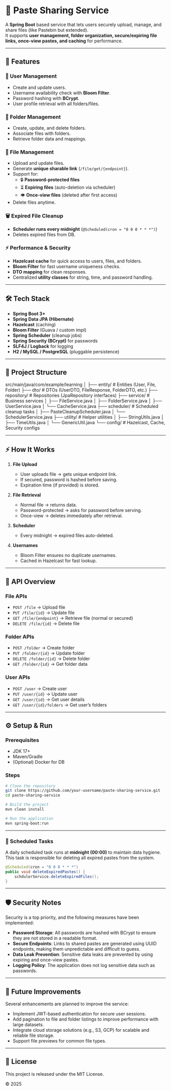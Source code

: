 # 📂 Paste Sharing Service

A **Spring Boot** based service that lets users securely upload, manage, and share files (like Pastebin but extended).  
It supports **user management, folder organization, secure/expiring file links, once-view pastes, and caching** for performance.

---

## 🚀 Features

### 🔑 User Management
- Create and update users.
- Username availability check with **Bloom Filter**.
- Password hashing with **BCrypt**.
- User profile retrieval with all folders/files.

### 📁 Folder Management
- Create, update, and delete folders.
- Associate files with folders.
- Retrieve folder data and mappings.

### 📄 File Management
- Upload and update files.
- Generate **unique sharable link** (`/file/get/{endpoint}`).
- Support for:
  - 🔒 **Password-protected files**
  - ⏳ **Expiring files** (auto-deletion via scheduler)
  - 👁 **Once-view files** (deleted after first access)
- Delete files anytime.

### 🗑 Expired File Cleanup
- **Scheduler runs every midnight** (`@Scheduled(cron = "0 0 0 * * *")`)
- Deletes expired files from DB.

### ⚡ Performance & Security
- **Hazelcast cache** for quick access to users, files, and folders.
- **Bloom Filter** for fast username uniqueness checks.
- **DTO mapping** for clean responses.
- Centralized **utility classes** for string, time, and password handling.

---

## 🛠 Tech Stack

- **Spring Boot 3+**
- **Spring Data JPA (Hibernate)**
- **Hazelcast** (caching)
- **Bloom Filter** (Guava / custom impl)
- **Spring Scheduler** (cleanup jobs)
- **Spring Security (BCrypt)** for passwords
- **SLF4J / Logback** for logging
- **H2 / MySQL / PostgreSQL** (pluggable persistence)

---

## 📂 Project Structure
src/main/java/com/example/learning
│
├── entity/ # Entities (User, File, Folder)
├── dto/ # DTOs (UserDTO, FileResponse, FolderDTO, etc.)
├── repository/ # Repositories (JpaRepository interfaces)
├── service/ # Business services
│ ├── FileService.java
│ ├── FolderService.java
│ ├── UserService.java
│ └── CacheService.java
├── scheduler/ # Scheduled cleanup tasks
│ ├── PasteCleanupScheduler.java
│ └── SchedulerService.java
├── utility/ # Helper utilities
│ ├── StringUtils.java
│ ├── TimeUtils.java
│ └── GenericUtil.java
└── config/ # Hazelcast, Cache, Security configs

---

## ⚡ How It Works

1. **File Upload**
   - User uploads file → gets unique endpoint link.
   - If secured, password is hashed before saving.
   - Expiration time (if provided) is stored.

2. **File Retrieval**
   - Normal file → returns data.
   - Password-protected → asks for password before serving.
   - Once-view → deletes immediately after retrieval.

3. **Scheduler**
   - Every midnight → expired files auto-deleted.

4. **Usernames**
   - Bloom Filter ensures no duplicate usernames.
   - Cached in Hazelcast for fast lookup.

---

## 🔗 API Overview

### File APIs
- `POST /file` → Upload file
- `PUT /file/{id}` → Update file
- `GET /file/{endpoint}` → Retrieve file (normal or secured)
- `DELETE /file/{id}` → Delete file

### Folder APIs
- `POST /folder` → Create folder
- `PUT /folder/{id}` → Update folder
- `DELETE /folder/{id}` → Delete folder
- `GET /folder/{id}` → Get folder data

### User APIs
- `POST /user` → Create user
- `PUT /user/{id}` → Update user
- `GET /user/{id}` → Get user details
- `GET /user/{id}/folders` → Get user’s folders

---

## ⚙️ Setup & Run

### Prerequisites
- JDK 17+
- Maven/Gradle
- (Optional) Docker for DB

### Steps
```bash
# Clone the repository
git clone https://github.com/your-username/paste-sharing-service.git
cd paste-sharing-service

# Build the project
mvn clean install

# Run the application
mvn spring-boot:run
```

---

### **🧹 Scheduled Tasks**

A daily scheduled task runs at **midnight (00:00)** to maintain data hygiene. This task is responsible for deleting all expired pastes from the system.

```java
@Scheduled(cron = "0 0 0 * * *")
public void deleteExpiredPastes() {
    schdulerService.deleteExpiredFiles();
}
```

---

## 🛡️ Security Notes

Security is a top priority, and the following measures have been implemented:

- **Password Storage**: All passwords are hashed with BCrypt to ensure they are not stored in a readable format.
- **Secure Endpoints**: Links to shared pastes are generated using UUID endpoints, making them unpredictable and difficult to guess.
- **Data Leak Prevention**: Sensitive data leaks are prevented by using expiring and once-view pastes.
- **Logging Policy**: The application does not log sensitive data such as passwords.

---

## 🧩 Future Improvements

Several enhancements are planned to improve the service:

- Implement JWT-based authentication for secure user sessions.
- Add pagination to file and folder listings to improve performance with large datasets.
- Integrate cloud storage solutions (e.g., S3, GCP) for scalable and reliable file storage.
- Support file previews for common file types.

---

## 📜 License

This project is released under the MIT License.

© 2025
